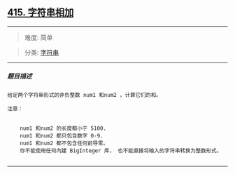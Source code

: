 ## [415. 字符串相加](https://leetcode-cn.com/problems/add-strings/)

---

> 难度: 简单

> 分类:  [字符串](https://leetcode-cn.com/tag/string/) 

---

##### 题目描述

```
给定两个字符串形式的非负整数 num1 和num2 ，计算它们的和。

注意：


	num1 和num2 的长度都小于 5100.
	num1 和num2 都只包含数字 0-9.
	num1 和num2 都不包含任何前导零。
	你不能使用任何內建 BigInteger 库， 也不能直接将输入的字符串转换为整数形式。


```

---
